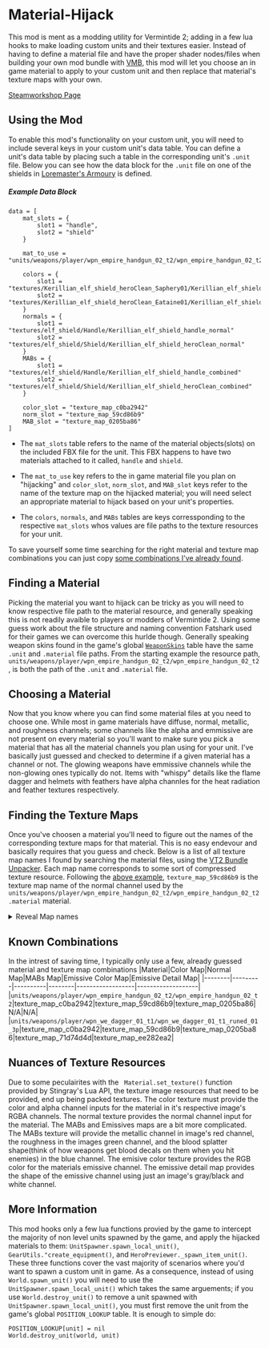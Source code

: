 # Material-Hijack
This mod is ment as a modding utility for Vermintide 2; adding in a few lua hooks to make loading custom units and their textures easier. Instead of having to define a material file and have the proper shader nodes/files when building your own mod bundle with [VMB](https://github.com/Vermintide-Mod-Framework/Vermintide-Mod-Builder), this mod will let you choose an in game material to apply to your custom unit and then replace that material's texture maps with your own. 

[Steamworkshop Page](https://steamcommunity.com/sharedfiles/filedetails/?id=2771980886)


## Using the Mod
To enable this mod's functionality on your custom unit, you will need to include several keys in your custom unit's data table. You can define a unit's data table by placing such a table in the corresponding unit's `.unit` file. Below you can see how the data block for the `.unit` file on one of the shields in [Loremaster's Armoury](https://github.com/dalokraff/Loremasters-Armoury/blob/main/units/Kerillian_elf_shield/Kerillian_elf_shield_heroClean_mesh_Eataine01.unit) is defined.
##### Example Data Block
```
data = [
    mat_slots = {
        slot1 = "handle",
        slot2 = "shield"
    }

    mat_to_use = "units/weapons/player/wpn_empire_handgun_02_t2/wpn_empire_handgun_02_t2"

    colors = {
        slot1 = "textures/Kerillian_elf_shield_heroClean_Saphery01/Kerillian_elf_shield_handle_diffuse"
        slot2 =  "textures/Kerillian_elf_shield_heroClean_Eataine01/Kerillian_elf_shield_heroClean_Eataine01_diffuse"
    }
    normals = {
        slot1 = "textures/elf_shield/Handle/Kerillian_elf_shield_handle_normal"
        slot2 = "textures/elf_shield/Shield/Kerillian_elf_shield_heroClean_normal"
    }
    MABs = {
        slot1 = "textures/elf_shield/Handle/Kerillian_elf_shield_handle_combined"
        slot2 = "textures/elf_shield/Shield/Kerillian_elf_shield_heroClean_combined"
    }

    color_slot = "texture_map_c0ba2942" 
    norm_slot = "texture_map_59cd86b9"
    MAB_slot = "texture_map_0205ba86"
]
```
- The `mat_slots` table refers to the name of the material objects(slots) on the included FBX file for the unit. This FBX happens to have two materials attached to it called, `handle` and `shield`.

- The `mat_to_use` key refers to the in game material file you plan on "hijacking" and `color_slot`, `norm_slot`, and `MAB_slot` keys refer to the name of the texture map on the hijacked material; you will need select an appropriate material to hijack based on your unit's properties. 

- The `colors`, `normals`, and `MABs` tables are keys corressponding to the respective `mat_slots` whos values are file paths to the texture resources for your unit. 

To save yourself some time searching for the right material and texture map combinations you can just copy [some combinations I've already found](#known-combinations).
## Finding a Material
Picking the material you want to hijack can be tricky as you will need to know respective file path to the material resource, and generally speaking this is not readily avaible to players or modders of Vermintide 2. Using some guess work about the file structure and naming convention Fatshark used for their games we can overcome this hurlde though. Generally speaking weapon skins found in the game's global [`WeaponSkins`](https://github.com/Aussiemon/Vermintide-2-Source-Code/blob/master/scripts/settings/equipment/weapon_skins.lua) table have the same `.unit` and `.material` file paths. From the starting example the resource path, `units/weapons/player/wpn_empire_handgun_02_t2/wpn_empire_handgun_02_t2`, is both the path of the `.unit` and `.material` file.

## Choosing a Material
Now that you know where you can find some material files at you need to choose one. While most in game materials have diffuse, normal, metallic, and roughness channels; some channels like the alpha and emmissive are not present on every material so you'll want to make sure you pick a material that has all the material channels you plan using for your unit. I've basically just guessed and checked to determine if a given material has a channel or not. The glowing weapons have emmissive channels while the non-glowing ones typically do not. Items with "whispy" details like the flame dagger and helmets with feathers have alpha channles for the heat radiation and feather textures respectively. 

## Finding the Texture Maps
Once you've choosen a material you'll need to figure out the names of the corresponding texture maps for that material. This is no easy endevour and basically requires that you guess and check. Below is a list of all texture map names I found by searching the material files, using the [VT2 Bundle Unpacker](https://gitlab.com/lschwiderski/vt2_bundle_unpacker). Each map name corresponds to some sort of compressed texture resource. Following the [above example](#example-data-block), ```texture_map_59cd86b9``` is the texture map name of the normal channel used by the ```units/weapons/player/wpn_empire_handgun_02_t2/wpn_empire_handgun_02_t2.material``` material. 
<details>
  <summary>Reveal Map names</summary>
  
  ### Texture Maps
  ```texture_map_06d47a4f```
```texture_map_b1e5220a```
```texture_map_ac93ba11```
```texture_map_922f2a62```
```texture_map_e36a0c9b```
```texture_map_6a76765f```
```texture_map_2d8dcef6```
```texture_map_93129ec5```
```texture_map_5f5756f6```
```texture_map_9174a138```
```texture_map_6dbcca1f```
```texture_map_ed815032```
```texture_map_0c27b399```
```texture_map_5fdd2834```
```texture_map_e4087a35```
```texture_map_871dd4d7```
```texture_map_b842229b```
```texture_map_39684367```
```texture_map_cc2a0934```
```texture_map_50da37af```
```texture_map_c7359812```
```texture_map_2b03a640```
```texture_map_96fa1363```
```texture_map_f9695dc3```
```texture_map_4c1294de```
```texture_map_487709b9```
```texture_map_a6c7069f```
```texture_map_1edf1c79```
```texture_map_ee4df551```
```texture_map_fbc309ad```
```texture_map_7529ee12```
```texture_map_23a8ae40```
```texture_map_8be86958```
```texture_map_d219e246```
```texture_map_4a1f0315```
```texture_map_516798e3```
```texture_map_6f89a455```
```texture_map_8f6fa466```
```texture_map_6e114674```
```texture_map_990e13c4```
```texture_map_8354636d```
```texture_map_adc91f83```
```texture_map_35e14de4```
```texture_map_95d987e0```
```texture_map_db1abb7a```
```texture_map_5de4ecdd```
```texture_map_a5959c63```
```texture_map_9f5f126f```
```texture_map_2c6e2f20```
```texture_map_59cd86b9```
```texture_map_b788717c```
```texture_map_c0ba2942```
```texture_map_210ab329```
```texture_map_4068ab27```
```texture_map_arnd```
```texture_map_6f973cd6```
```texture_map_073106ab```
```texture_map_8f9ecaf5```
```texture_map_535bc097```
```texture_map_2ec31fb6```
```texture_map_eb8299ff```
```texture_map_7f6cc052```
```texture_map_8902b774```
```texture_map_5b69ac17```
```texture_map_0205ba86```
```texture_map_ee282ea2```
```texture_map_71d74d4d```
```texture_map_1cf504ab```
```texture_map_41c53566```
```texture_map_c73b3212```
```texture_map_abb81538```
```texture_map_64cc5eb8```
```texture_map_861dbfdc```
```texture_map_aeb505ca```
```texture_map_df3fc4db```
```texture_map_5d71ae0e```
```texture_map_52f212ce```
```texture_map_4d497c66```
```texture_map_afd9bc92```
```texture_map_ef750d37```
```texture_map_b07081f1```
```texture_map_136a11d3```
```texture_map_1afe3d73```
```texture_map_43a7e68f```
```texture_map_02af90f8```
```texture_map_8bf37d8e```
```texture_map_27b67fd2```
```texture_map_e55d7237```
```texture_map_3a32040d```
```texture_map_3c7cc1ab```
```texture_map_3968d594```
```texture_map_6fa04758```
```texture_map_26af1253```
```texture_map_5a39a121```
```texture_map_3a96bb42```
```texture_map_4fdb6745```
```texture_map_a66b2338```
```texture_map_828c12fd```
```texture_map_8d3ea251```
```texture_map_3cdd08be```
```texture_map_34ab297a```
```texture_map_61a32ff5```
```texture_map_f3a2c54d```
```texture_map_cd5e9898```
```texture_map_344aab54```
```texture_map_7c21dae6```
```texture_map_90573df2```
```texture_map_a8d5e6d8```
```texture_map_5d8c9098```
```texture_map_c033ee2e```
```texture_map_5d6b44ee```
```texture_map_63fbb8ea```
```texture_map_f3af270d```
```texture_map_dea0d874```
```texture_map_5a5dfe48```
```texture_map_f2ed9837```
```texture_map_205db735```
```texture_map_8776fcfe```
```texture_map_455c20c3```
```texture_map_6495176d```
```texture_map_2992e6ce```
```texture_map_819e3698```
```texture_map_68ac8714```
```texture_map_32248fa3```
```texture_map_4fb4d9e2```
```texture_map_396aacf1```
```texture_map_ca875092```
```texture_map_f6a5f6e6```
```texture_map_47def289```
```texture_map_a7375fd4```
```texture_map_d0b66787```
```texture_map_a043df23```
```texture_map_16de7ddb```
```texture_map_267b3a76```
```texture_map_d5e9786b```
```texture_map_a4031633```
```texture_map_26349c28```
```texture_map_12db845a```
```texture_map_6aa7032a```
```texture_map_66dd7c52```
```texture_map_1487b6ce```
```texture_map_26f3387c```
```texture_map_6b043557```
```texture_map_bf94af1f```
```texture_map_defc9fe5```
```texture_map_6d5b9f11```
```texture_map_2f29fb19```
```texture_map_5e198820```
```texture_map_6a801de5```
```texture_map_502c6e03```
```texture_map_67b7fd8d```
```texture_map_d7e519a4```
```texture_map_6696aff0```
```texture_map_4c5be184```
```texture_map_80ce860f```
```texture_map_087dabd3```
```texture_map_5043e1aa```
```texture_map_e88ddd67```
```texture_map_69060949```
```texture_map_92ccb024```
```texture_map_f9e4e6d3```
```texture_map_e3f65272```
```texture_map_da911a89```
```texture_map_572b5321```
```texture_map_0841f4ac```
```texture_map_9d58198b```
```texture_map_6ecf67ed```
```texture_map_c55018c6```
```texture_map_557ce311```
```texture_map_bdaf92c1```
```texture_map_2ad36d81```
```texture_map_6f68fa8b```
```texture_map_d3d74e30```
```texture_map_3ad24ce8```
```texture_map_5d911871```
```texture_map_d07b8516```
```texture_map_8cba04ab```
```texture_map_954a4880```
```texture_map_90e4c6b6```
```texture_map_bf942c22```
```texture_map_bc05da54```
```texture_map_cd1badc9```
```texture_map_58bb6ce1```
```texture_map_dfe76c2b```
```texture_map_4792c7d1```
```texture_map_39306fc7```
```texture_map_0ac6a77b```
```texture_map_8a25bae9```
```texture_map_3f7e63d4```
```texture_map_8588e5f8```
```texture_map_2ca5b6cd```
```texture_map_681b4ef5```
```texture_map_b84a37af```
```texture_map_29c8aaa8```
```texture_map_1ec3ec18```
```texture_map_e147ee10```
```texture_map_fefe1200```
```texture_map_0b61a550```
```texture_map_30ef865f```
```texture_map_fa4fef95```
```texture_map_27b4984e```
```texture_map_abce6733```
```texture_map_2ac25966```
```texture_map_8afa120c```
```texture_map_88ed2ad6```
```texture_map_7be2e2d8```
```texture_map_625e1cb5```
```texture_map_1199822b```
```texture_map_8d59467e```
```texture_map_b4a86e95```
```texture_map_4617b8e0```
```texture_map_2ced4a3d```
```texture_map_c0cbd013```
```texture_map_1aca79c7```
```texture_map_9a04533c```
```texture_map_f4602362```
```texture_map_c7d2cd39```
```texture_map_201b1f36```
```texture_map_e3803a22```
```texture_map_865e5cdf```
```texture_map_e3ced763```
```texture_map_fea33392```
```texture_map_8cc0970d```
```texture_map_a62625c3```
```texture_map_7b8a9c32```
```texture_map_ba18d1a6```
```texture_map_6e1807cc```
```texture_map_7175345d```
```texture_map_d5102a2c```
```texture_map_a190f88f```
```texture_map_4f4e1b87```
```texture_map_64a77490```
```texture_map_e28fefd3```
```texture_map_cad2bc28```
```texture_map_6134ccc2```
```texture_map_c71bed64```
```texture_map_ab4749b8```
```texture_map_0ae7d149```
```texture_map_3909492f```
```texture_map_be3dd686```
```texture_map_5eeef82c```
```texture_map_80d91ed2```
```texture_map_9e09b83d```
```texture_map_a3811c5b```
```texture_map_3c1e2d5b```
```texture_map_ec0b65a4```
```texture_map_344e055c```
```texture_map_dd948f95```
```texture_map_c7412f63```
```texture_map_68fea70c```
```texture_map_0b4f2d69```
```texture_map_df2c903b```
```texture_map_ed729ef3```
```texture_map_2ac53419```
```texture_map_7c5d5cb7```
```texture_map_8229c8a3```
```texture_map_1f2f8ce7```
```texture_map_9cc0c7ae```
```texture_map_3587a9f9```
```texture_map_5a74cbae```
```texture_map_8ebf3f4f```
```texture_map_69vxb1c2```
```texture_map_25358245```
```texture_map_79dd5bc3```
```texture_map_c047fe91```
```texture_map_28ff8f9a```
```texture_map_ead19055```
```texture_map_5bd0d796```
```texture_map_9a5d6634```
```texture_map_a08c5666```
```texture_map_2023804d```
```texture_map_5a342567```
```texture_map_75b1e4da```
```texture_map_f674d9b0```
```texture_map_b568a094```
```texture_map_120c747b```
```texture_map_f98eb6f8```
```texture_map_a366ef75```
```texture_map_4d5e26a0```
```texture_map_4e9602a4```
```texture_map_a7cfb9a2```
```texture_map_6f27d867```
```texture_map_ecf638fe```
```texture_map_3```
```texture_map_2```
```texture_map_1```
```texture_map_73e840d0```
```texture_map_7df3f90e```
```texture_map_553555e1```
```texture_map_f790f638```
```texture_map_7ed95cd9```
```texture_map_fa3c5186```
```texture_map_c5b95543```
```texture_map_829a0122```
```texture_map_b57b3286```
```texture_map_fcec6e24```
```texture_map_4926021a```
```texture_map_8de8635b```
```texture_map_250ca29a```
```texture_map_b20261a5```
```texture_map_0fa2d3b9```
```texture_map_61422015```
```texture_map_d91a7bc1```
```texture_map_c6238fdf```
```texture_map_c353edfd```
```texture_map_1df4634a```
```texture_map_56e96371```
```texture_map_a81cd985```
```texture_map_2fd9f0dd```
```texture_map_f20262e3```
```texture_map_b59dc47f```
```texture_map_38e6401a```
```texture_map_ec778206```
```texture_map_8f8b7691```
```texture_map_12e36ac1```
```texture_map_c01156b8```
```texture_map_fcfa8b8d```
```texture_map_020c5ceb```
```texture_map_0b7e05e8```
```texture_map_173784e5```
```texture_map_060b2913```
```texture_map_90524d42```
```texture_map_8e43ad18```
```texture_map_67fc3861```
```texture_map_ed46107f```
```texture_map_3dcad4c7```
```texture_map_ef557244```
```texture_map_7f4303da```
```texture_map_a761c6dc```
```texture_map_f45f7afc```
```texture_map_2879779e```
```texture_map_a476dc80```
```texture_map_bcc8203a```
```texture_map_885b01a6```
```texture_map_3c2ce796```
```texture_map_1ecfb5b8```
```texture_map_deb2ffb0```
```texture_map_5d83deb1```
```texture_map_fae72135```
```texture_map_23c7f21c```
```texture_map_42c97c8d```
```texture_map_d9f93aec```
```texture_map_f34aef0b```
```texture_map_e70dc8ca```
```texture_map_78d2611a```
```texture_map_d70982f8```
```texture_map_c480712e```
```texture_map_1f36327b```
```texture_map_3981a879```
```texture_map_49070a80```
```texture_map_0b3375ea```
```texture_map_93b6d158```
```texture_map_c53fcaa4```
```texture_map_85a8eff0```
```texture_map_b23ddce8```
```texture_map_ddd81f08```
```texture_map_c9a46c0e```
```texture_map_96d37975```
```texture_map_21c74317```
```texture_map_412b4863```
```texture_map_7ba7653f```
```texture_map_75f61d05```
```texture_map_d08bfe8d```
```texture_map_e66e7236```
```texture_map_4eead3c5```
```texture_map_5f0710b2```
```texture_map_red_normal```
```texture_map_6519a2cf```
```texture_map_green_normal```
```texture_map_base_normal```
```texture_map_b07e4257```
```texture_map_9fadcad4```
```texture_map_0ac51e25```
```texture_map_2f6d4b6a```
```texture_map_0e4ff8d1```
```texture_map_5100d116```
```texture_map_70d9edda```
```texture_map_6aee54c7```
```texture_map_e6e83fa8```
```texture_map_b39c9993```
```texture_map_8e814987```
```texture_map_f7701559```
```texture_map_30f89cf7```
```texture_map_4606f155```
```texture_map_484b9bee```
```texture_map_825d29b1```
```texture_map_f24d2eb5```
```texture_map_34ad06f3```
```texture_map_74dd8f06```
```texture_map_29e82edd```
```texture_map_5dc187c6```
```texture_map_dd13a053```
```texture_map_0e1ee60e```
```texture_map_c6a1d4d0```
```texture_map_d3b280ee```
```texture_map_c924212f```
```texture_map_f017a28a```
</details>

## Known Combinations
In the intrest of saving time, I typically only use a few, already guessed material and texture map combinations
|Material|Color Map|Normal Map|MABs Map|Emissive Color Map|Emissive Detail Map|
|--------|---------|----------|--------|------------------|-------------------|
|```units/weapons/player/wpn_empire_handgun_02_t2/wpn_empire_handgun_02_t2```|texture_map_c0ba2942|texture_map_59cd86b9|texture_map_0205ba86|N/A|N/A|
|```units/weapons/player/wpn_we_dagger_01_t1/wpn_we_dagger_01_t1_runed_01_3p```|texture_map_c0ba2942|texture_map_59cd86b9|texture_map_0205ba86|texture_map_71d74d4d|texture_map_ee282ea2|


## Nuances of Texture Resources
Due to some peculairites with the ``` Material.set_texture()``` function provided by Stingray's Lua API, the texture image resources that need to be provided, end up being packed textures. The color texture must provide the color and alpha channel inputs for the material in it's respective image's RGBA channels. The normal texture provides the normal channel input for the material. The MABs and Emissives maps are a bit more complicated. The MABs texture will provide the metallic channel in image's red channel, the roughness in the images green channel, and the blood splatter shape(think of how weapons get blood decals on them when you hit enemies) in the blue channel. The emisive color texture provides the RGB color for the materials emissive channel. The emissive detail map provides the shape of the emissive channel using just an image's gray/black and white channel.

## More Information
This mod hooks only a few lua functions provied by the game to intercept the majority of non level units spawned by the game, and apply the hijacked materials to them: ```UnitSpawner.spawn_local_unit()```, ```GearUtils."create_equipment()```, and ```HeroPreviewer._spawn_item_unit()```. These three functions cover the vast majority of scenarios where you'd want to spawn a custom unit in game. As a consequence, instead of using ```World.spawn_unit()``` you will need to use the ```UnitSpawner.spawn_local_unit()``` which takes the same arguements; if you use ```World.destroy_unit()``` to remove a unit spawned with ```UnitSpawner.spawn_local_unit()```, you must first remove the unit from the game's global ```POSITION_LOOKUP``` table. 
It is enough to simple do:
```
POSITION_LOOKUP[unit] = nil
World.destroy_unit(world, unit)
``` 
